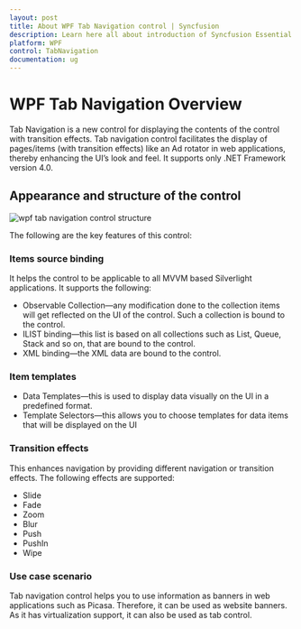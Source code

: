 ```yaml
---
layout: post
title: About WPF Tab Navigation control | Syncfusion
description: Learn here all about introduction of Syncfusion Essential Studio WPF Tab Navigation control, its elements and more.
platform: WPF
control: TabNavigation
documentation: ug
---
```


# WPF Tab Navigation Overview

Tab Navigation is a new control for displaying the contents of the control with transition effects. Tab navigation control facilitates the display of pages/items (with transition effects) like an Ad rotator in web applications, thereby enhancing the UI’s look and feel. It supports only .NET Framework version 4.0. 

## Appearance and structure of the control

![wpf tab navigation control structure](Getting-Started_images/wpf-tabnavigation-structure.png)

The following are the key features of this control:

### Items source binding

It helps the control to be applicable to all MVVM based Silverlight applications. It supports the following:

* Observable Collection—any modification done to the collection items will get reflected on the UI of the control.  Such a collection is bound to the control.
* ILIST binding—this list is based on all collections such as List, Queue, Stack and so on, that are bound to the control.
* XML binding—the XML data are bound to the control.

### Item templates

* Data Templates—this is used to display data visually on the UI in a predefined format.
* Template Selectors—this allows you to choose templates for data items that will be displayed on the UI

### Transition effects

This enhances navigation by providing different navigation or transition effects. The following effects are supported:

* Slide
* Fade
* Zoom
* Blur
* Push
* PushIn
* Wipe

### Use case scenario

Tab navigation control helps you to use information as banners in web applications such as Picasa. Therefore, it can be used as website banners. As it has virtualization support, it can also be used as tab control.

